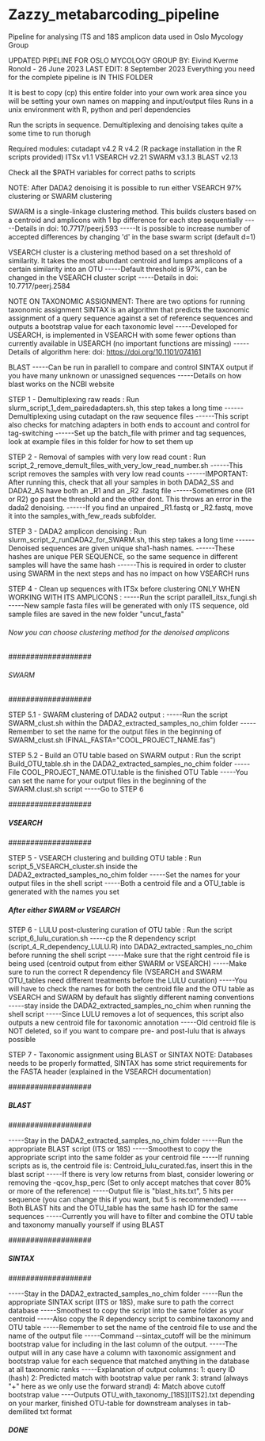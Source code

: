 # Zazzy_metabarcoding_pipeline
Pipeline for analysing ITS and 18S amplicon data used in Oslo Mycology Group

UPDATED PIPELINE FOR OSLO MYCOLOGY GROUP
BY: Eivind Kverme Ronold - 26 June 2023
LAST EDIT: 8 September 2023
Everything you need for the complete pipeline is IN THIS FOLDER

It is best to copy (cp) this entire folder into your own work area since you will be setting your own names on mapping and input/output files
Runs in a unix environment with R, python and perl dependencies

Run the scripts in sequence. Demultiplexing and denoising takes quite a some time to run thorugh

Required modules:
cutadapt v4.2
R v4.2 (R package installation in the R scripts provided)
ITSx v1.1
VSEARCH v2.21
SWARM v3.1.3
BLAST v2.13

Check all the $PATH variables for correct paths to scripts

NOTE: After DADA2 denoising it is possible to run either VSEARCH 97% clustering or SWARM clustering

SWARM is a single-linkage clustering method. This builds clusters based on a centroid and amplicons with 1 bp difference for each step sequentially
-----Details in doi: 10.7717/peerj.593
-----It is possible to increase number of accepted differences by changing 'd' in the base swarm script (default d=1)

VSEARCH cluster is a clustering method based on a set threshold of similarity. It takes the most abundant centroid and lumps amplicons of a certain similarity into an OTU
-----Default threshold is 97%, can be changed in the VSEARCH cluster script
-----Details in doi: 10.7717/peerj.2584


NOTE ON TAXONOMIC ASSIGNMENT:
There are two options for running taxonomic assignment
SINTAX is an algorithm that predicts the taxonomic assignment of a query sequence against a set of reference sequences and outputs a bootstrap value for each taxonomic level
-----Developed for USEARCH, is implemented in VSEARCH with some fewer options than currently available in USEARCH (no important functions are missing)
-----Details of algorithm here: doi: https://doi.org/10.1101/074161

BLAST 
-----Can be run in parallell to compare and control SINTAX output if you have many unknown or unassigned sequences
-----Details on how blast works on the NCBI website


STEP 1 - Demultiplexing raw reads
:
Run slurm_script_1_dem_pairedadapters.sh, this step takes a long time
------Demultiplexing using cutadapt on the raw sequence files
------This script also checks for matching adapters in both ends to account and control for tag-switching
------Set up the batch_file with primer and tag sequences, look at example files in this folder for how to set them up

STEP 2 - Removal of samples with very low read count
:
Run script_2_remove_demult_files_with_very_low_read_number.sh
------This script removes the samples with very low read counts
------IMPORTANT: After running this, check that all your samples in both DADA2_SS and DADA2_AS have both an _R1 and an _R2 .fastq file
------Sometimes one (R1 or R2) go past the threshold and the other dont. This throws an error in the dada2 denoising.
------If you find an unpaired _R1.fastq or _R2.fastq, move it into the samples_with_few_reads subfolder.


STEP 3 - DADA2 amplicon denoising
:
Run slurm_script_2_runDADA2_for_SWARM.sh, this step takes a long time
------Denoised sequences are given unique sha1-hash names.
------These hashes are unique PER SEQUENCE, so the same sequence in different samples will have the same hash
------This is required in order to cluster using SWARM in the next steps and has no impact on how VSEARCH runs


STEP 4 - Clean up sequences with ITSx before clustering ONLY WHEN WORKING WITH ITS AMPLICONS
:
-----Run the script parallell_itsx_fungi.sh
-----New sample fasta files will be generated with only ITS sequence, old sample files are saved in the new folder "uncut_fasta"


######  Now you can choose clustering method for the denoised amplicons

###################
###### SWARM ######
###################

STEP 5.1 - SWARM clustering of DADA2 output
:
-----Run the script SWARM_clust.sh within the DADA2_extracted_samples_no_chim folder
-----Remember to set the name for the output files in the beginning of SWARM_clust.sh (FINAL_FASTA="COOL_PROJECT_NAME.fas")


STEP 5.2 - Build an OTU table based on SWARM output
:
Run the script Build_OTU_table.sh in the DADA2_extracted_samples_no_chim folder
-----File COOL_PROJECT_NAME.OTU.table is the finished OTU Table
-----You can set the name for your output files in the beginning of the SWARM.clust.sh script
-----Go to STEP 6

###################
##### VSEARCH #####
###################

STEP 5 - VSEARCH clustering and building OTU table
:
Run script_5_VSEARCH_cluster.sh inside the DADA2_extracted_samples_no_chim folder
-----Set the names for your output files in the shell script
-----Both a centroid file and a OTU_table is generated with the names you set

##### After either SWARM or VSEARCH

STEP 6 - LULU post-clustering curation of OTU table
:
Run the script script_6_lulu_curation.sh
-----cp the R dependency script (script_4_R_dependency_LULU.R) into DADA2_extracted_samples_no_chim before running the shell script
-----Make sure that the right centroid file is being used (centroid output from either SWARM or VSEARCH)
-----Make sure to run the correct R dependency file (VSEARCH and SWARM OTU_tables need different treatments before the LULU curation)
-----You will have to check the names for both the centroid file and the OTU table as VSEARCH and SWARM by default has slightly different naming conventions
-----stay inside the DADA2_extracted_samples_no_chim when running the shell script
-----Since LULU removes a lot of sequences, this script also outputs a new centroid file for taxonomic annotation
-----Old centroid file is NOT deleted, so if you want to compare pre- and post-lulu that is always possible

STEP 7 - Taxonomic assignment using BLAST or SINTAX
NOTE: Databases needs to be properly formatted, SINTAX has some strict requirements for the FASTA header (explained in the VSEARCH documentation)


###################
#####  BLAST  #####
###################

-----Stay in the DADA2_extracted_samples_no_chim folder
-----Run the appropriate BLAST script (ITS or 18S)
-----Smoothest to copy the appropriate script into the same folder as your centroid file
-----If running scripts as is, the centroid file is: Centroid_lulu_curated.fas, insert this in the blast script
-----If there is very low returns from blast, consider lowering or removing the -qcov_hsp_perc (Set to only accept matches that cover 80% or more of the reference)
-----Output file is "blast_hits.txt", 5 hits per sequence (you can change this if you want, but 5 is recommended)
-----Both BLAST hits and the OTU_table has the same hash ID for the same sequences
-----Currently you will have to filter and combine the OTU table and taxonomy manually yourself if using BLAST

###################
#####  SINTAX #####
###################

-----Stay in the DADA2_extracted_samples_no_chim folder
-----Run the appropriate SINTAX script (ITS or 18S), make sure to path the correct database
-----Smoothest to copy the script into the same folder as your centroid
-----Also copy the R dependency script to combine taxonomy and OTU table
-----Remember to set the name of the centroid file to use and the name of the output file
-----Command --sintax_cutoff will be the minimum bootstrap value for including in the last column of the output.
-----The output will in any case have a column with taxonomic assignment and bootstrap value for each sequence that matched anything in the database at all taxonomic ranks
-----Explanation of output columns:
	1: query ID (hash) 2: Predicted match with bootstrap value per rank 3: strand (always "+" here as we only use the forward strand) 4: Match above cutoff bootstrap value
----Outputs OTU_with_taxonomy_[18S][ITS2].txt depending on your marker, finished OTU-table for downstream analyses in tab-demilited txt format

##### DONE
